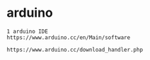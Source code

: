 # arduino

    1 arduino IDE
    https://www.arduino.cc/en/Main/software
    
    https://www.arduino.cc/download_handler.php
    
    

